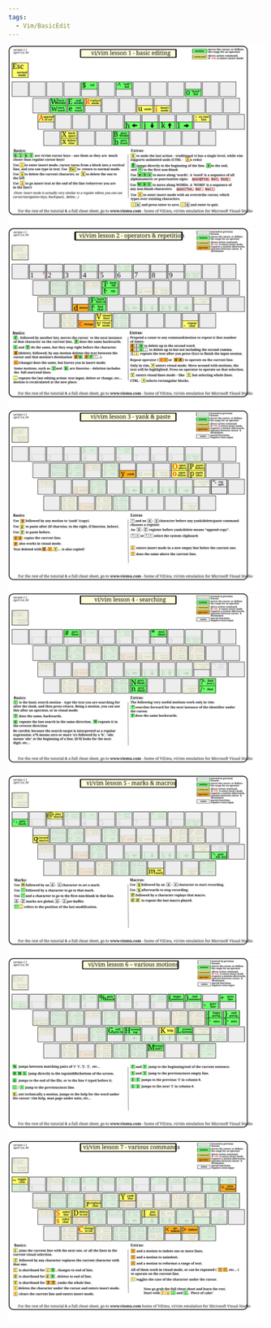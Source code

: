 ```yaml
---
tags:
  - Vim/BasicEdit
---
```

![](./images/be1.svg)
![](./images/be2.svg)
![](./images/be3.svg)
![](./images/be4.svg)
![](./images/be5.svg)
![](./images/be6.svg)
![](./images/be7.svg)
